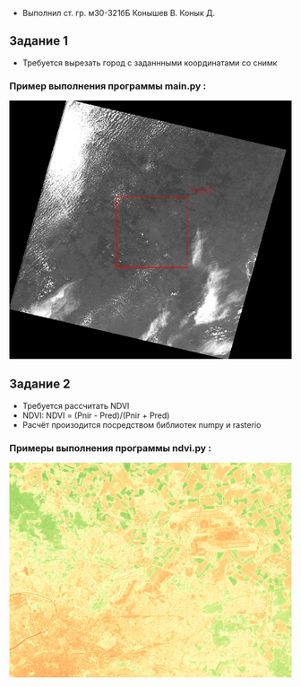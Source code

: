  - Выполнил ст. гр. м30-321бБ Конышев В. Конык Д.
 
## Задание 1

- Требуется вырезать город с заданнными координатами со снимк

### Пример выполнения программы main.py :

  ![Screenshot](ex1.png)
   
## Задание 2

  - Требуется рассчитать NDVI
  - NDVI: NDVI = (Pnir - Pred)/(Pnir + Pred)
  - Расчёт произодится посредством библиотек numpy и rasterio

  
### Примеры выполнения программы ndvi.py :


  ![Screenshot](ndvi_colored_example.png)
  
